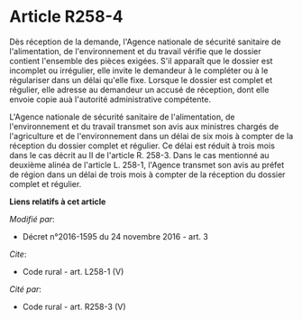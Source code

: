 # Article R258-4

Dès réception de la demande, l'Agence nationale de sécurité sanitaire de l'alimentation, de l'environnement et du travail
vérifie que le dossier contient l'ensemble des pièces exigées. S'il apparaît que le dossier est incomplet ou irrégulier, elle
invite le demandeur à le compléter ou à le régulariser dans un délai qu'elle fixe. Lorsque le dossier est complet et
régulier, elle adresse au demandeur un accusé de réception, dont elle envoie copie auà l'autorité administrative compétente. 

L'Agence nationale de sécurité sanitaire de l'alimentation, de l'environnement et du travail transmet son avis aux ministres
chargés de l'agriculture et de l'environnement dans un délai de six mois à compter de la réception du dossier complet et
régulier. Ce délai est réduit à trois mois dans le cas décrit au II de l'article R. 258-3. Dans le cas mentionné au deuxième
alinéa de l'article L. 258-1, l'Agence transmet son avis au préfet de région dans un délai de trois mois à compter de la
réception du dossier complet et régulier.

**Liens relatifs à cet article**

_Modifié par_:

  - Décret n°2016-1595 du 24 novembre 2016 - art. 3

_Cite_:

  - Code rural - art. L258-1 (V)

_Cité par_:

  - Code rural - art. R258-3 (V)
